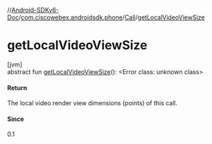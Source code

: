 //[Android-SDKv6-Doc](../../../index.md)/[com.ciscowebex.androidsdk.phone](../index.md)/[Call](index.md)/[getLocalVideoViewSize](get-local-video-view-size.md)

# getLocalVideoViewSize

[jvm]\
abstract fun [getLocalVideoViewSize](get-local-video-view-size.md)(): &lt;Error class: unknown class&gt;

#### Return

The local video render view dimensions (points) of this call.

#### Since

0.1

